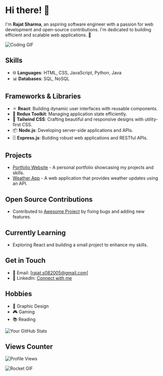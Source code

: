 # Hi there! 👋
I'm **Rajat Sharma**, an aspiring software engineer with a passion for web development and open-source contributions. I'm dedicated to building efficient and scalable web applications. 🚀

![Coding GIF](https://media.giphy.com/media/3o7aD2sa1g0g0g0g0g/giphy.gif)

## Skills
- 🌐 **Languages**: HTML, CSS, JavaScript, Python, Java
- 📊 **Databases**: SQL, NoSQL

## Frameworks & Libraries
- ⚛️ **React**: Building dynamic user interfaces with reusable components.
- 🔄 **Redux Toolkit**: Managing application state efficiently.
- 🎨 **Tailwind CSS**: Crafting beautiful and responsive designs with utility-first CSS.
- 📦 **Node.js**: Developing server-side applications and APIs.
- 🗄️ **Express.js**: Building robust web applications and RESTful APIs.
  
## Projects
- [Portfolio Website](link) - A personal portfolio showcasing my projects and skills.
- [Weather App](link) - A web application that provides weather updates using an API.

## Open Source Contributions
- Contributed to [Awesome Project](link) by fixing bugs and adding new features.

## Currently Learning
- Exploring React and building a small project to enhance my skills.

## Get in Touch
- 📧 Email: [rajat.s082005@gmail.com]
- 💼 LinkedIn: [Connect with me](https://www.linkedin.com/in/imrajat-sharma)

## Hobbies
- 🎨 Graphic Design
- 🎮 Gaming
- 📚 Reading

![Your GitHub Stats](https://github-readme-stats.vercel.app/api?username=imrajat-sharma&show_icons=true&theme=radical)

## Views Counter
![Profile Views](https://komarev.com/ghpvc/?username=imrajat-sharma&color=blue)

![Rocket GIF](https://media.giphy.com/media/3o7aD2sa1g0g0g0g0g/giphy.gif)
